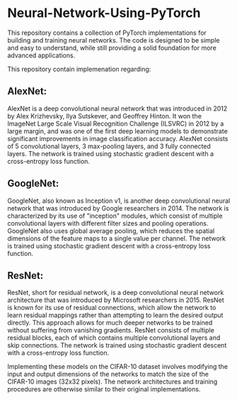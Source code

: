 # Neural-Network-Using-PyTorch
This repository contains a collection of PyTorch implementations for building and training neural networks. The code is designed to be simple and easy to understand, while still providing a solid foundation for more advanced applications.  

This repository contain implemenation regarding:

## AlexNet:

AlexNet is a deep convolutional neural network that was introduced in 2012 by Alex Krizhevsky, Ilya Sutskever, and Geoffrey Hinton. It won the ImageNet Large Scale Visual Recognition Challenge (ILSVRC) in 2012 by a large margin, and was one of the first deep learning models to demonstrate significant improvements in image classification accuracy. AlexNet consists of 5 convolutional layers, 3 max-pooling layers, and 3 fully connected layers. The network is trained using stochastic gradient descent with a cross-entropy loss function.

## GoogleNet:

GoogleNet, also known as Inception v1, is another deep convolutional neural network that was introduced by Google researchers in 2014. The network is characterized by its use of "inception" modules, which consist of multiple convolutional layers with different filter sizes and pooling operations. GoogleNet also uses global average pooling, which reduces the spatial dimensions of the feature maps to a single value per channel. The network is trained using stochastic gradient descent with a cross-entropy loss function.

## ResNet:

ResNet, short for residual network, is a deep convolutional neural network architecture that was introduced by Microsoft researchers in 2015. ResNet is known for its use of residual connections, which allow the network to learn residual mappings rather than attempting to learn the desired output directly. This approach allows for much deeper networks to be trained without suffering from vanishing gradients. ResNet consists of multiple residual blocks, each of which contains multiple convolutional layers and skip connections. The network is trained using stochastic gradient descent with a cross-entropy loss function.

Implementing these models on the CIFAR-10 dataset involves modifying the input and output dimensions of the networks to match the size of the CIFAR-10 images (32x32 pixels). The network architectures and training procedures are otherwise similar to their original implementations.
